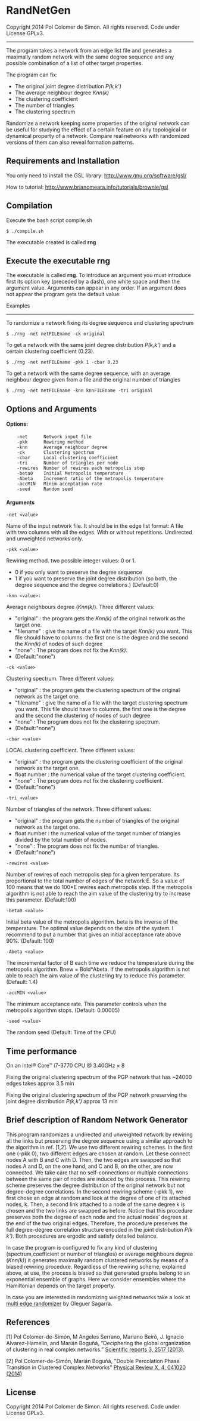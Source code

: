 RandNetGen
========================================================================

 Copyright 2014 Pol Colomer de Simon. All rights reserved. Code under License GPLv3.
______________________________________________________________________________________

The program takes a network from an edge list file and generates a maximally random network with the same degree sequence and any possible combination of a list of other target properties.

The program can fix:
* The original joint degree distribution *P(k,k')*
* The average neighbour degree *Knn(k)*
* The clustering coefficient
* The number of triangles
* The clustering spectrum
 
Randomize a network keeping some properties of the original network can be useful for studying the effect of a certain feature on any topological or dynamical property of a network.
Compare real networks with randomized versions of them can also reveal formation patterns.

## Requirements and Installation

  You only need to install the GSL library: http://www.gnu.org/software/gsl/
  
  How to tutorial: http://www.brianomeara.info/tutorials/brownie/gsl

## Compilation

  Execute the bash script compile.sh

    $ ./compile.sh

  The executable created is called **rng**


## Execute the executable rng

The executable is called **rng**. To introduce an argument you must introduce first its option key (preceded by a dash), one white space and then the argument value. 
Arguments can appear in any order. If an argument does not appear the program gets the default value:

Examples
______________
 To randomize a network fixing its degree sequence and clustering spectrum
 
 	$ ./rng -net netFILEname -ck original
 
 
 To get a network with the same joint degree distribution *P(k,k')* and a certain clustering coefficient (0.23).
 
 	$ ./rng -net netFILEname -pkk 1 -cbar 0.23
 
 
 To get a network with the same degree sequence, with an average neighbour degree given from a file and the original number of triangles
 
 	$ ./rng -net netFILEname -knn knnFILEname -tri original
 
 
 
## Options and Arguments

#### Options:
```
	-net      Network input file
	-pkk      Rewiring method
	-knn      Average neighbour degree
	-ck       Clustering spectrum
	-cbar     Local clustering coefficient
	-tri      Number of triangles per node
	-rewires  Number of rewires each metropolis step
	-beta0    Initial Metropolis temperature 
	-Abeta    Increment ratio of the metropolis temperature 
	-accMIN   Minim acceptation rate
	-seed     Random seed
```
#### Arguments
```
-net <value>
```
Name of the input network file. It should be in the edge list format: 
A file with two columns with all the edges. With or without repetitions.
Undirected and unweighted networks only.

```
-pkk <value>
```
Rewiring method. two possible integer values: 0 or 1.
  * 0 if you only want to preserve the degree sequence
  * 1 if you want to preserve the joint degree distribution (so both, the degree sequence and the degree correlations.)
(Default:0)

```
-knn <value>:
```
Average neighbours degree (*Knn(k)*). Three different values:
  * "original" : the program gets the *Knn(k)* of the original network as the target one.
  * "filename" : give the name of a file with the target *Knn(k)* you want. This file should have to columns. the first one is the degree and the second the *Knn(k)* of nodes of such degree
  * "none"     : The program does not fix the *Knn(k)*.
  * (Default:"none")

```
-ck <value>
```
Clustering spectrum. Three different values:
  * "original" : the program gets the clustering spectrum of the original network as the target one.
  * "filename" : give the name of a file with the target clustering spectrum you want. This file should have to columns. the first one is the degree and the second the clustering of nodes of such degree
  * "none"     : The program does not fix the clustering spectrum.
  * (Default:"none")

```
-cbar <value>
```
LOCAL clustering coefficient. Three different values:
  * "original"   : the program gets the clustering coefficient of the original network as the target one.
  * float number : the numerical value of the target clustering coefficient.
  * "none"       : The program does not fix the clustering coefficient.
  * (Default:"none")

```
-tri <value>
```
Number of triangles of the network. Three different values:
  * "original"   : the program gets the number of triangles of the original network as the target one.
  * float number : the numerical value of the target number of triangles divided by the total number of nodes.
  * "none"       : The program does not fix the number of triangles.
  * (Default:"none")


```
-rewires <value>
```
Number of rewires of each metropolis step for a given temperature. Its proportional to the total number of edges of the network E. So a value of 100 means that we do 100*E rewires each metropolis step. If the metropolis algorithm is not able to reach the aim value of the clustering try to increase this parameter.
(Default:100)

```
-beta0 <value>
```
Initial beta value of the metropolis algorithm. beta is the inverse of the temperature.
The optimal value depends on the size of the system.
I recommend to put a number that gives an initial acceptance rate above 90%.
(Default: 100)

```
-Abeta <value>
```
The incremental factor of B each time we reduce the temperature during the metropolis algorithm.
Bnew = Bold*Abeta.
If the metropolis algorithm is not able to reach the aim value of the clustering try to reduce this parameter.
(Default: 1.4)

```
-accMIN <value>
```
The minimum acceptance rate.
This parameter controls when the metropolis algorithm stops.
(Default: 0.00005)

```
-seed <value>
```
The random seed
(Default: Time of the CPU)

## Time performance
On an intel® Core™ i7-3770 CPU @ 3.40GHz × 8

Fixing the original clustering spectrum of the PGP network that has ~24000 edges takes approx 3.5 min 

Fixing the original clustering spectrum of the PGP network preserving the joint degree distribution *P(k,k')* approx 13 min

    

## Brief description of Random Network Generator

This program randomizes a undirected and unweighted network by rewiring all the links but preserving the degree sequence using a similar approach to the algorithm in ref. [1,2]. We use two different rewiring schemes. In the first one (-pkk 0), two different edges are chosen at random. Let these connect nodes A with B and C with D. Then, the two edges are swapped so that nodes A and D, on the one hand, and C and B, on the other, are now connected. We take care that no self-connections or multiple connections between the same pair of nodes are induced by this process. This rewiring scheme preserves the degree distribution of the original network but not degree-degree correlations. In the second rewiring scheme (-pkk 1), we first chose an edge at random and look at the degree of one of its attached nodes, k. Then, a second link attached to a node of the same degree k is chosen and the two links are swapped as before. Notice that this procedure preserves both the degree of each node and the actual nodes’ degrees at the end of the two original edges. Therefore, the procedure preserves the full degree-degree correlation structure encoded in the joint distribution *P(k k')*. Both procedures are ergodic and satisfy detailed balance.

In case the program is configured to fix any kind of clustering (spectrum,coefficient or number of triangles) or average neighbours degree (*Knn(k)*) it generates maximally random clustered networks by means of a biased rewiring procedure. Regardless of the rewiring scheme, explained above, at use, the process is biased so that generated graphs belong to an exponential ensemble of graphs. Here we consider ensembles where the Hamiltonian depends on the target property.

In case you are interested in randomizing weighted networks take a look at [multi edge randomizer](https://github.com/osagarra/Multi_edge_randomizer) by Oleguer Sagarra.


## References 

[1] Pol Colomer-de-Simón, M Angeles Serrano, Mariano Beiró, 
    J. Ignacio Alvarez-Hamelin, and    Marián Boguñá,
    “Deciphering the global organization of clustering in real
    complex networks.” [Scientific reports 3, 2517 (2013)](http://www.nature.com/srep/2013/130827/srep02517/full/srep02517.html).

[2] Pol Colomer-de-Simón, Marián Boguñá,
    "Double Percolation Phase Transition in Clustered Complex Networks"
    [Physical Review X, 4, 041020 (2014)](https://journals.aps.org/prx/abstract/10.1103/PhysRevX.4.041020)

## License

Copyright 2014 Pol Colomer de Simon.
All rights reserved. 
Code under License GPLv3.




